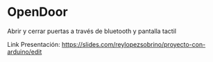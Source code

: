 # OpenDoor
Abrir y cerrar puertas a través de bluetooth y pantalla tactil

Link Presentación:
https://slides.com/reylopezsobrino/proyecto-con-arduino/edit
